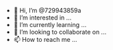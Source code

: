 - 👋 Hi, I’m @729943859a
- 👀 I’m interested in ...
- 🌱 I’m currently learning ...
- 💞️ I’m looking to collaborate on ...
- 📫 How to reach me ...

<!---
729943859a/729943859a is a ✨ special ✨ repository because its `README.md` (this file) appears on your GitHub profile.
You can click the Preview link to take a look at your changes.
--->
